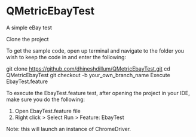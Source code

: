 # QMetricEbayTest

A simple eBay test

Clone the project

To get the sample code, open up terminal and navigate to the folder you wish to keep the code in and enter the following:

git clone https://github.com/dhineshdillum/QMetricEbayTest.git
cd QMetricEbayTest
git checkout -b your_own_branch_name
Execute EbayTest.feature

To execute the EbayTest.feature test, after opening the project in your IDE, make sure you do the following:

1. Open EbayTest.feature file
2. Right click > Select Run > Feature: EbayTest

Note: this will launch an instance of ChromeDriver.
